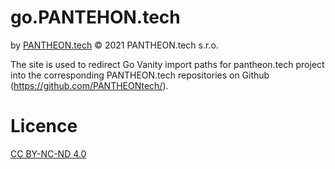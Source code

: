 # go.PANTEHON.tech
by [PANTHEON.tech](https://pantheon.tech) © 2021 PANTHEON.tech s.r.o.

The site is used to redirect Go Vanity import paths for pantheon.tech project into the corresponding PANTHEON.tech repositories on Github (https://github.com/PANTHEONtech/).

# Licence
[CC BY-NC-ND 4.0](https://creativecommons.org/licenses/by-nc-nd/4.0/)
